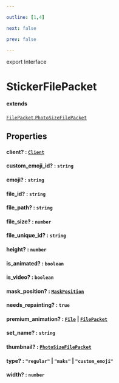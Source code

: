 ```yaml
---

outline: [1,4]

next: false

prev: false

---
```


export Interface
# StickerFilePacket
#### extends
 [`FilePacket`](./FilePacket.md),[`PhotoSizeFilePacket`](./PhotoSizeFilePacket.md)

## Properties

#### client? : [`Client`](../classes/Client.md)

#### custom_emoji_id? : `string`

#### emoji? : `string`

#### file_id? : `string`

#### file_path? : `string`

#### file_size? : `number`

#### file_unique_id? : `string`

#### height? : `number`

#### is_animated? : `boolean`

#### is_video? : `boolean`

#### mask_position? : [`MaskPosition`](./MaskPosition.md)

#### needs_repainting? : `true`

#### premium_animation? : [`File`](../classes/File.md) \| [`FilePacket`](./FilePacket.md)

#### set_name? : `string`

#### thumbnail? : [`PhotoSizeFilePacket`](./PhotoSizeFilePacket.md)

#### type? : `"regular"` \| `"maks"` \| `"custom_emoji"`

#### width? : `number`

